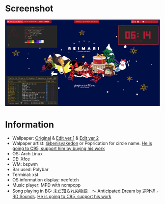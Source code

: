 # Screenshot
![ReiMari Christmas Poprication 2018](https://github.com/Banbeucmas/banbeucmas-dotfiles/raw/master/Screenshot/Screenshot_2018-12-22_06-14-21.png)

# Information
* Wallpaper: [Original](https://github.com/Banbeucmas/banbeucmas-dotfiles/blob/master/Wallpapers/ReiMari_Poprication_Original.png) & [Edit ver 1](https://github.com/Banbeucmas/banbeucmas-dotfiles/blob/master/Wallpapers/ReiMari_Poprication_Wallpaper.png) & [Edit ver 2](https://github.com/Banbeucmas/banbeucmas-dotfiles/blob/master/Wallpapers/ReiMari_Poprication_Wallpaper_with_ribbons.png)
* Walpaper artist: [@benisyakedon](https://twitter.com/benisyakedon) or Poprication for circle name. [He is going to C95, support him by buying his work](https://twitter.com/benisyakedon/status/1071224990022852609)
* OS: Arch Linux
* DE: Xfce
* WM: bspwm
* Bar used: Polybar
* Terminal: xst
* OS information display: neofetch
* Music player: MPD with ncmpcpp
* Song playing in BG: [未だ知られぬ物語　～ Anticipated Dream](https://www.youtube.com/watch?v=nK7k7tcwMnE) by [凋叶棕 - RD Sounds](https://twitter.com/rdwithleaf). [He is going to C95, support his work](https://twitter.com/rdwithleaf/status/1073587171993374721)
